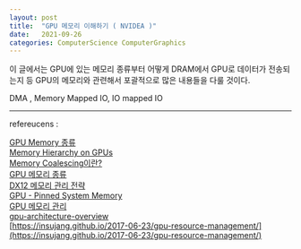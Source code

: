 ```yaml
---
layout: post
title:  "GPU 메모리 이해하기 ( NVIDEA )"
date:   2021-09-26
categories: ComputerScience ComputerGraphics
---
```


이 글에서는 GPU에 있는 메모리 종류부터 어떻게 DRAM에서 GPU로 데이터가 전송되는지 등 GPU의 메모리와 관련해서 포괄적으로 많은 내용들을 다룰 것이다.          

DMA , Memory Mapped IO, IO mapped IO

-----------------





refereucens :          

[GPU Memory 종류](https://mkblog.co.kr/2016/11/26/nvidia-gpu-memory-types/)         
[Memory Hierarchy on GPUs](https://mkblog.co.kr/2019/03/20/gpgpu-series-9-memory-hierarchy-on-gpus/)            
[Memory Coalescing이란?](https://mkblog.co.kr/2016/12/01/nvidia-gpu-memory-coalescing-coalesced-memory-access/)       
[GPU 메모리 종류](https://www.ce.jhu.edu/dalrymple/classes/602/Class13.pdf)          
[DX12 메모리 관리 전략](https://docs.microsoft.com/ko-kr/windows/win32/direct3d12/memory-management-strategies)                
[GPU - Pinned System Memory](https://mkblog.co.kr/2017/03/07/nvidia-gpu-pinned-host-memory-cuda/)      
[GPU 메모리 관리](https://gpuopen.com/wp-content/uploads/2018/05/gdc_2018_tutorial_memory_management_vulkan_dx12.pptx)            
[gpu-architecture-overview](https://insujang.github.io/2017-04-27/gpu-architecture-overview/)         
[https://insujang.github.io/2017-06-23/gpu-resource-management/](https://insujang.github.io/2017-06-23/gpu-resource-management/)             